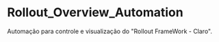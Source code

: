 # Rollout_Overview_Automation
Automação para controle e visualização do "Rollout FrameWork - Claro".
